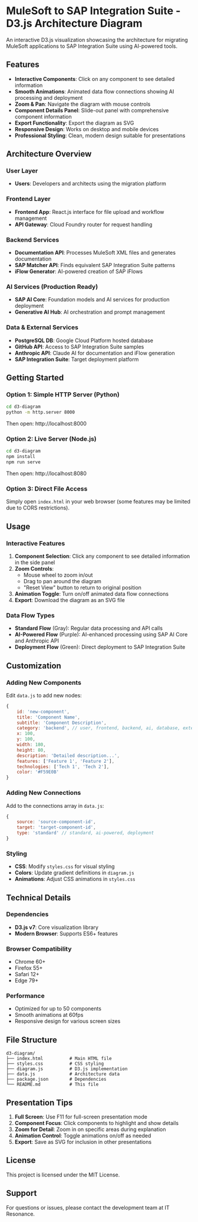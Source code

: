 # MuleSoft to SAP Integration Suite - D3.js Architecture Diagram

An interactive D3.js visualization showcasing the architecture for migrating MuleSoft applications to SAP Integration Suite using AI-powered tools.

## Features

- **Interactive Components**: Click on any component to see detailed information
- **Smooth Animations**: Animated data flow connections showing AI processing and deployment
- **Zoom & Pan**: Navigate the diagram with mouse controls
- **Component Details Panel**: Slide-out panel with comprehensive component information
- **Export Functionality**: Export the diagram as SVG
- **Responsive Design**: Works on desktop and mobile devices
- **Professional Styling**: Clean, modern design suitable for presentations

## Architecture Overview

### User Layer
- **Users**: Developers and architects using the migration platform

### Frontend Layer
- **Frontend App**: React.js interface for file upload and workflow management
- **API Gateway**: Cloud Foundry router for request handling

### Backend Services
- **Documentation API**: Processes MuleSoft XML files and generates documentation
- **SAP Matcher API**: Finds equivalent SAP Integration Suite patterns
- **iFlow Generator**: AI-powered creation of SAP iFlows

### AI Services (Production Ready)
- **SAP AI Core**: Foundation models and AI services for production deployment
- **Generative AI Hub**: AI orchestration and prompt management

### Data & External Services
- **PostgreSQL DB**: Google Cloud Platform hosted database
- **GitHub API**: Access to SAP Integration Suite samples
- **Anthropic API**: Claude AI for documentation and iFlow generation
- **SAP Integration Suite**: Target deployment platform

## Getting Started

### Option 1: Simple HTTP Server (Python)
```bash
cd d3-diagram
python -m http.server 8000
```
Then open: http://localhost:8000

### Option 2: Live Server (Node.js)
```bash
cd d3-diagram
npm install
npm run serve
```
Then open: http://localhost:8080

### Option 3: Direct File Access
Simply open `index.html` in your web browser (some features may be limited due to CORS restrictions).

## Usage

### Interactive Features
1. **Component Selection**: Click any component to see detailed information in the side panel
2. **Zoom Controls**: 
   - Mouse wheel to zoom in/out
   - Drag to pan around the diagram
   - "Reset View" button to return to original position
3. **Animation Toggle**: Turn on/off animated data flow connections
4. **Export**: Download the diagram as an SVG file

### Data Flow Types
- **Standard Flow** (Gray): Regular data processing and API calls
- **AI-Powered Flow** (Purple): AI-enhanced processing using SAP AI Core and Anthropic API
- **Deployment Flow** (Green): Direct deployment to SAP Integration Suite

## Customization

### Adding New Components
Edit `data.js` to add new nodes:

```javascript
{
    id: 'new-component',
    title: 'Component Name',
    subtitle: 'Component Description',
    category: 'backend', // user, frontend, backend, ai, database, external, sap
    x: 100,
    y: 100,
    width: 180,
    height: 80,
    description: 'Detailed description...',
    features: ['Feature 1', 'Feature 2'],
    technologies: ['Tech 1', 'Tech 2'],
    color: '#F59E0B'
}
```

### Adding New Connections
Add to the connections array in `data.js`:

```javascript
{ 
    source: 'source-component-id', 
    target: 'target-component-id', 
    type: 'standard' // standard, ai-powered, deployment
}
```

### Styling
- **CSS**: Modify `styles.css` for visual styling
- **Colors**: Update gradient definitions in `diagram.js`
- **Animations**: Adjust CSS animations in `styles.css`

## Technical Details

### Dependencies
- **D3.js v7**: Core visualization library
- **Modern Browser**: Supports ES6+ features

### Browser Compatibility
- Chrome 60+
- Firefox 55+
- Safari 12+
- Edge 79+

### Performance
- Optimized for up to 50 components
- Smooth animations at 60fps
- Responsive design for various screen sizes

## File Structure
```
d3-diagram/
├── index.html          # Main HTML file
├── styles.css          # CSS styling
├── diagram.js          # D3.js implementation
├── data.js             # Architecture data
├── package.json        # Dependencies
└── README.md           # This file
```

## Presentation Tips

1. **Full Screen**: Use F11 for full-screen presentation mode
2. **Component Focus**: Click components to highlight and show details
3. **Zoom for Detail**: Zoom in on specific areas during explanation
4. **Animation Control**: Toggle animations on/off as needed
5. **Export**: Save as SVG for inclusion in other presentations

## License

This project is licensed under the MIT License.

## Support

For questions or issues, please contact the development team at IT Resonance.
